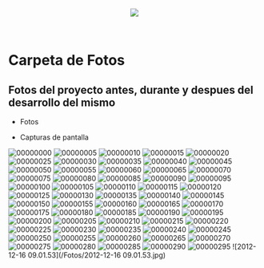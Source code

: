 <br/>
<p align="center">
  <img src="https://avatars2.githubusercontent.com/u/15052789?v=3&s=200">
</p>
<br/>

# Carpeta de Fotos

## Fotos del proyecto antes, durante y despues del desarrollo del mismo

* Fotos

* Capturas de pantalla

![00000000](/Fotos/00000000.jpg)
![00000005](/Fotos/00000005.jpg)
![00000010](/Fotos/00000010.jpg)
![00000015](/Fotos/00000015.jpg)
![00000020](/Fotos/00000020.jpg)
![00000025](/Fotos/00000025.jpg)
![00000030](/Fotos/00000030.jpg)
![00000035](/Fotos/00000035.jpg)
![00000040](/Fotos/00000040.jpg)
![00000045](/Fotos/00000045.jpg)
![00000050](/Fotos/00000050.jpg)
![00000055](/Fotos/00000055.jpg)
![00000060](/Fotos/00000060.jpg)
![00000065](/Fotos/00000065.jpg)
![00000070](/Fotos/00000070.jpg)
![00000075](/Fotos/00000075.jpg)
![00000080](/Fotos/00000080.jpg)
![00000085](/Fotos/00000085.jpg)
![00000090](/Fotos/00000090.jpg)
![00000095](/Fotos/00000095.jpg)
![00000100](/Fotos/00000100.jpg)
![00000105](/Fotos/00000105.jpg)
![00000110](/Fotos/00000110.jpg)
![00000115](/Fotos/00000115.jpg)
![00000120](/Fotos/00000120.jpg)
![00000125](/Fotos/00000125.jpg)
![00000130](/Fotos/00000130.jpg)
![00000135](/Fotos/00000135.jpg)
![00000140](/Fotos/00000140.jpg)
![00000145](/Fotos/00000145.jpg)
![00000150](/Fotos/00000150.jpg)
![00000155](/Fotos/00000155.jpg)
![00000160](/Fotos/00000160.jpg)
![00000165](/Fotos/00000165.jpg)
![00000170](/Fotos/00000170.jpg)
![00000175](/Fotos/00000175.jpg)
![00000180](/Fotos/00000180.jpg)
![00000185](/Fotos/00000185.jpg)
![00000190](/Fotos/00000190.jpg)
![00000195](/Fotos/00000195.jpg)
![00000200](/Fotos/00000200.jpg)
![00000205](/Fotos/00000205.jpg)
![00000210](/Fotos/00000210.jpg)
![00000215](/Fotos/00000215.jpg)
![00000220](/Fotos/00000220.jpg)
![00000225](/Fotos/00000225.jpg)
![00000230](/Fotos/00000230.jpg)
![00000235](/Fotos/00000235.jpg)
![00000240](/Fotos/00000240.jpg)
![00000245](/Fotos/00000245.jpg)
![00000250](/Fotos/00000250.jpg)
![00000255](/Fotos/00000255.jpg)
![00000260](/Fotos/00000260.jpg)
![00000265](/Fotos/00000265.jpg)
![00000270](/Fotos/00000270.jpg)
![00000275](/Fotos/00000275.jpg)
![00000280](/Fotos/00000280.jpg)
![00000285](/Fotos/00000285.jpg)
![00000290](/Fotos/00000290.jpg)
![00000295](/Fotos/00000295.jpg)
![2012-12-16 09.01.53](/Fotos/2012-12-16 09.01.53.jpg)